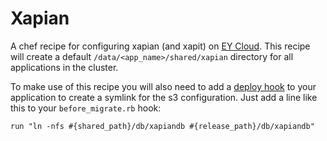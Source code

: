 Xapian
======

A chef recipe for configuring xapian (and xapit) on [EY Cloud]. This recipe will create a default `/data/<app_name>/shared/xapian` directory for all applications in the cluster. 

To make use of this recipe you will also need to add a [deploy hook](https://cloud-support.engineyard.com/faqs/overview/getting-started-with-engine-yard-cloud#using_deploy_hooks) to your application to create a symlink for the s3 configuration. Just add a line like this to your `before_migrate.rb` hook:
    
    run "ln -nfs #{shared_path}/db/xapiandb #{release_path}/db/xapiandb"
    

[EY Cloud]: https://cloud.engineyard.com/extras
